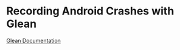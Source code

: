# Recording Android Crashes with Glean

[Glean Documentation](https://mozilla.github.io/glean/book/index.html)